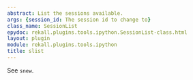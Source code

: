 ```yaml
---
abstract: List the sessions available.
args: {session_id: The session id to change to}
class_name: SessionList
epydoc: rekall.plugins.tools.ipython.SessionList-class.html
layout: plugin
module: rekall.plugins.tools.ipython
title: slist
---
```


See `snew`.
